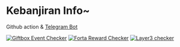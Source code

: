 # Kebanjiran Info~

Github action & [Telegram Bot](https://t.me/BandarKabar)

[![Giftbox Event Checker](https://github.com/YogaSakti/KotakHadiah/actions/workflows/giftbox.yml/badge.svg?branch=master)](https://github.com/YogaSakti/KotakHadiah/actions/workflows/giftbox.yml) [![Forta Reward Checker](https://github.com/YogaSakti/KotakHadiah/actions/workflows/forta.yml/badge.svg?branch=master)](https://github.com/YogaSakti/KotakHadiah/actions/workflows/forta.yml) [![Layer3 checker](https://github.com/YogaSakti/KotakHadiah/actions/workflows/layer3.yml/badge.svg?branch=master)](https://github.com/YogaSakti/KotakHadiah/actions/workflows/layer3.yml)

